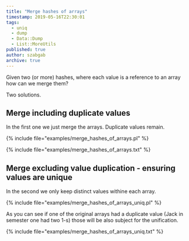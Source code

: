 ```yaml
---
title: "Merge hashes of arrays"
timestamp: 2019-05-16T22:30:01
tags:
  - uniq
  - dump
  - Data::Dump
  - List::MoreUtils
published: true
author: szabgab
archive: true
---
```



Given two (or more) hashes, where each value is a reference to an array how can we merge them?

Two solutions.




## Merge including duplicate values

In the first one we just merge the arrays. Duplicate values remain.

{% include file="examples/merge_hashes_of_arrays.pl" %}


{% include file="examples/merge_hashes_of_arrays.txt" %}

## Merge excluding value duplication - ensuring values are unique

In the second we only keep distinct values withine each array.

{% include file="examples/merge_hashes_of_arrays_uniq.pl" %}

As you can see if one of the original arrays had a duplicate value (Jack in semester one had two 1-s)
those will be also subject for the unification.

{% include file="examples/merge_hashes_of_arrays_uniq.txt" %}


